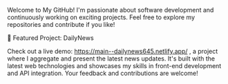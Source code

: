 Welcome to My GitHub!
I'm passionate about software development and continuously working on exciting projects. Feel free to explore my repositories and contribute if you like!

🌟 Featured Project: DailyNews

Check out a live demo: https://main--dailynews645.netlify.app/ , a project where I aggregate and present the latest news updates. It's built with the latest web technologies and showcases my skills in front-end development and API integration. Your feedback and contributions are welcome!
